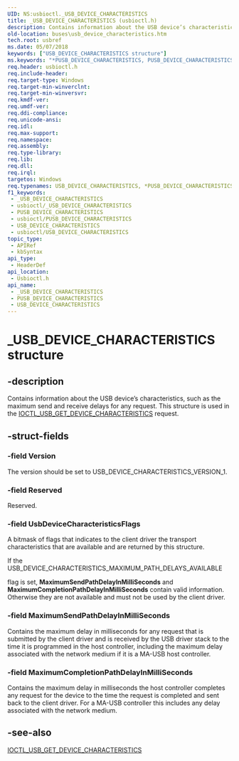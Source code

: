 ```yaml
---
UID: NS:usbioctl._USB_DEVICE_CHARACTERISTICS
title: _USB_DEVICE_CHARACTERISTICS (usbioctl.h)
description: Contains information about the USB device’s characteristics, such as the maximum send and receive delays for any request. This structure is used in the IOCTL_USB_GET_DEVICE_CHARACTERISTICS request.
old-location: buses\usb_device_characteristics.htm
tech.root: usbref
ms.date: 05/07/2018
keywords: ["USB_DEVICE_CHARACTERISTICS structure"]
ms.keywords: "*PUSB_DEVICE_CHARACTERISTICS, PUSB_DEVICE_CHARACTERISTICS, PUSB_DEVICE_CHARACTERISTICS structure pointer [Buses], USB_DEVICE_CHARACTERISTICS, USB_DEVICE_CHARACTERISTICS structure [Buses], _USB_DEVICE_CHARACTERISTICS, buses.usb_device_characteristics, usbioctl/PUSB_DEVICE_CHARACTERISTICS, usbioctl/USB_DEVICE_CHARACTERISTICS"
req.header: usbioctl.h
req.include-header: 
req.target-type: Windows
req.target-min-winverclnt: 
req.target-min-winversvr: 
req.kmdf-ver: 
req.umdf-ver: 
req.ddi-compliance: 
req.unicode-ansi: 
req.idl: 
req.max-support: 
req.namespace: 
req.assembly: 
req.type-library: 
req.lib: 
req.dll: 
req.irql: 
targetos: Windows
req.typenames: USB_DEVICE_CHARACTERISTICS, *PUSB_DEVICE_CHARACTERISTICS
f1_keywords:
 - _USB_DEVICE_CHARACTERISTICS
 - usbioctl/_USB_DEVICE_CHARACTERISTICS
 - PUSB_DEVICE_CHARACTERISTICS
 - usbioctl/PUSB_DEVICE_CHARACTERISTICS
 - USB_DEVICE_CHARACTERISTICS
 - usbioctl/USB_DEVICE_CHARACTERISTICS
topic_type:
 - APIRef
 - kbSyntax
api_type:
 - HeaderDef
api_location:
 - Usbioctl.h
api_name:
 - _USB_DEVICE_CHARACTERISTICS
 - PUSB_DEVICE_CHARACTERISTICS
 - USB_DEVICE_CHARACTERISTICS
---
```


# _USB_DEVICE_CHARACTERISTICS structure


## -description

Contains information about the USB device’s characteristics, such as the maximum send and receive delays for any request.  This structure is used in the <a href="/windows-hardware/drivers/ddi/usbioctl/ni-usbioctl-ioctl_usb_get_device_characteristics">IOCTL_USB_GET_DEVICE_CHARACTERISTICS</a> request.

## -struct-fields

### -field Version

The version should be set to USB_DEVICE_CHARACTERISTICS_VERSION_1.

### -field Reserved

Reserved.

### -field UsbDeviceCharacteristicsFlags

A bitmask of flags that indicates to  the client driver the transport characteristics that are available and are returned by this structure. 


If the USB_DEVICE_CHARACTERISTICS_MAXIMUM_PATH_DELAYS_AVAILABLE  

flag is set, <b>MaximumSendPathDelayInMilliSeconds</b> and <b>MaximumCompletionPathDelayInMilliSeconds</b> contain valid information. Otherwise they are not available and must not be used by the client driver.

### -field MaximumSendPathDelayInMilliSeconds

Contains the maximum delay in milliseconds for any request that is submitted by the client driver and is received by the USB driver stack to the time it is programmed in the host controller, including the maximum delay associated with the network medium if it is a MA-USB host controller.

### -field MaximumCompletionPathDelayInMilliSeconds

Contains the maximum delay in milliseconds the host controller completes any request for the device to the time the request is completed and sent back to the client driver.  For a MA-USB controller this includes any delay associated with the network medium.

## -see-also

<a href="/windows-hardware/drivers/ddi/usbioctl/ni-usbioctl-ioctl_usb_get_device_characteristics">IOCTL_USB_GET_DEVICE_CHARACTERISTICS</a>

